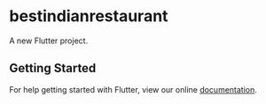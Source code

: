 # bestindianrestaurant

A new Flutter project.

## Getting Started

For help getting started with Flutter, view our online
[documentation](https://flutter.io/).
